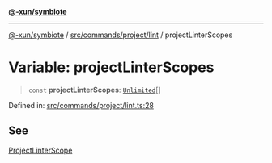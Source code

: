 [**@-xun/symbiote**](../../../../../README.md)

***

[@-xun/symbiote](../../../../../README.md) / [src/commands/project/lint](../README.md) / projectLinterScopes

# Variable: projectLinterScopes

> `const` **projectLinterScopes**: [`Unlimited`](../../../../configure/enumerations/UnlimitedGlobalScope.md#unlimited)[]

Defined in: [src/commands/project/lint.ts:28](https://github.com/Xunnamius/symbiote/blob/99b7edbb8da48599bbf2df3d7283dc44dcebb760/src/commands/project/lint.ts#L28)

## See

[ProjectLinterScope](../../../../configure/enumerations/UnlimitedGlobalScope.md)
